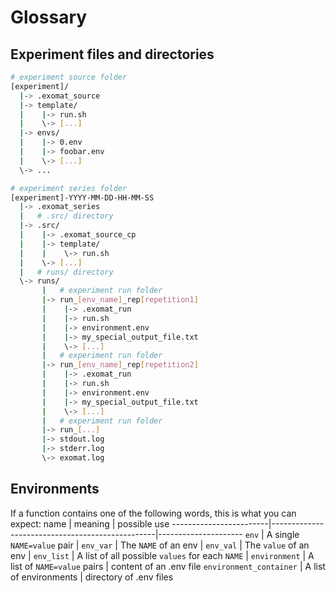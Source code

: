 # Glossary
## Experiment files and directories
```bash
# experiment source folder
[experiment]/
  |-> .exomat_source
  |-> template/
  |    |-> run.sh
  |    \-> [...]
  |-> envs/
  |    |-> 0.env
  |    |-> foobar.env
  |    \-> [...]
  \-> ...

# experiment series folder
[experiment]-YYYY-MM-DD-HH-MM-SS
  |-> .exomat_series
  |   # .src/ directory
  |-> .src/
  |    |-> .exomat_source_cp
  |    |-> template/
  |    |    \-> run.sh
  |    \-> [...]
  |   # runs/ directory
  \-> runs/
       |   # experiment run folder
       |-> run_[env_name]_rep[repetition1]
       |    |-> .exomat_run
       |    |-> run.sh
       |    |-> environment.env
       |    |-> my_special_output_file.txt
       |    \-> [...]
       |   # experiment run folder
       |-> run_[env_name]_rep[repetition2]
       |    |-> .exomat_run
       |    |-> run.sh
       |    |-> environment.env
       |    |-> my_special_output_file.txt
       |    \-> [...]
       |   # experiment run folder
       |-> run_[...]
       |-> stdout.log
       |-> stderr.log
       \-> exomat.log
```

## Environments
If a function contains one of the following words, this is what you can expect:
name                    | meaning                                         | possible use
------------------------|-------------------------------------------------|---------------------
`env`                   | A single `NAME=value` pair                      |
`env_var`               | The `NAME` of an env                            |
`env_val`               | The `value` of an env                           |
`env_list`              | A list of all possible `values` for each `NAME` |
`environment`           | A list of `NAME=value` pairs                    | content of an .env file
`environment_container` | A list of environments                          | directory of .env files
